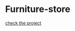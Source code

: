 # Furniture-store

[check the project](https://ahmedsalama98.github.io/Furniture-store/public/home.html)
